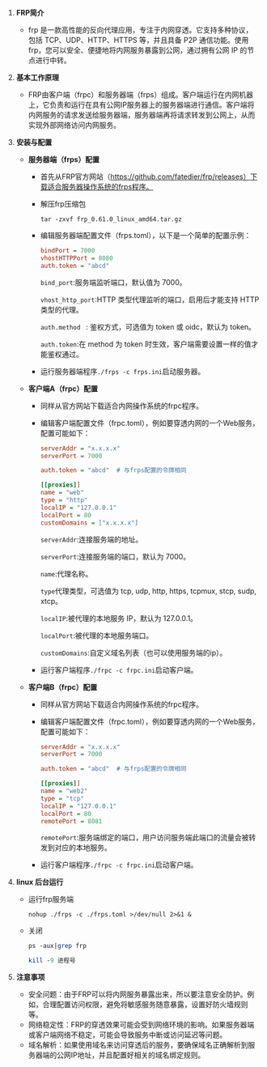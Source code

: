 1. **FRP简介**

   - frp 是一款高性能的反向代理应用，专注于内网穿透。它支持多种协议，包括 TCP、UDP、HTTP、HTTPS 等，并且具备 P2P 通信功能。使用 frp，您可以安全、便捷地将内网服务暴露到公网，通过拥有公网 IP 的节点进行中转。

2. **基本工作原理**

   - FRP由客户端（frpc）和服务器端（frps）组成。客户端运行在内网机器上，它负责和运行在具有公网IP服务器上的服务器端进行通信。客户端将内网服务的请求发送给服务器端，服务器端再将请求转发到公网上，从而实现外部网络访问内网服务。

3. **安装与配置**

   - **服务器端（frps）配置**

     - 首先从FRP官方网站（https://github.com/fatedier/frp/releases）下载适合服务器操作系统的frps程序。

     - 解压frp压缩包

       ```
       tar -zxvf frp_0.61.0_linux_amd64.tar.gz
       ```

     - 编辑服务器端配置文件（frps.toml），以下是一个简单的配置示例：

       ```ini
       bindPort = 7000
       vhostHTTPPort = 8080
       auth.token = "abcd"
       ```

       `bind_port`:服务端监听端口，默认值为 7000。

       `vhost_http_port`:HTTP 类型代理监听的端口，启用后才能支持 HTTP 类型的代理。

       `auth.method ` : 鉴权方式，可选值为 token 或 oidc，默认为 token。

       `auth.token`:在 method 为 token 时生效，客户端需要设置一样的值才能鉴权通过。

     - 运行服务器端程序`./frps -c frps.ini`启动服务器。

   - **客户端A（frpc）配置**

     - 同样从官方网站下载适合内网操作系统的frpc程序。

     - 编辑客户端配置文件（frpc.toml），例如要穿透内网的一个Web服务，配置可能如下：

       ```ini
       serverAddr = "x.x.x.x"
       serverPort = 7000
       
       auth.token = "abcd" 	# 与frps配置的令牌相同
       
       [[proxies]]
       name = "web"
       type = "http"	
       localIP = "127.0.0.1"
       localPort = 80						
       customDomains = ["x.x.x.x"]
       ```

       `serverAddr`:连接服务端的地址。

       `serverPort`:连接服务端的端口，默认为 7000。

       `name`:代理名称。

       `type`代理类型，可选值为 tcp, udp, http, https, tcpmux, stcp, sudp, xtcp。

       `localIP`:被代理的本地服务 IP，默认为 127.0.0.1。

       `localPort`:被代理的本地服务端口。

       `customDomains`:自定义域名列表（也可以使用服务端的ip）。

     - 运行客户端程序`./frpc -c frpc.ini`启动客户端。

   - **客户端B（frpc）配置**

     - 同样从官方网站下载适合内网操作系统的frpc程序。

     - 编辑客户端配置文件（frpc.toml），例如要穿透内网的一个Web服务，配置可能如下：

       ```ini
       serverAddr = "x.x.x.x"
       serverPort = 7000
       
       auth.token = "abcd" 	# 与frps配置的令牌相同
       
       [[proxies]]
       name = "web2"
       type = "tcp"	
       localIP = "127.0.0.1"
       localPort = 80						
       remotePort = 8081
       ```

       `remotePort`:服务端绑定的端口，用户访问服务端此端口的流量会被转发到对应的本地服务。

     - 运行客户端程序`./frpc -c frpc.ini`启动客户端。

4. **linux 后台运行**

   - 运行frp服务端

     ```
     nohup ./frps -c ./frps.toml >/dev/null 2>&1 &
     ```

   - 关闭

     ```perl
     ps -aux|grep frp
     
     kill -9 进程号
     ```

5. **注意事项**

   - 安全问题：由于FRP可以将内网服务暴露出来，所以要注意安全防护。例如，合理配置访问权限，避免将敏感服务随意暴露，设置好防火墙规则等。
   - 网络稳定性：FRP的穿透效果可能会受到网络环境的影响。如果服务器端或客户端网络不稳定，可能会导致服务中断或访问延迟等问题。
   - 域名解析：如果使用域名来访问穿透后的服务，要确保域名正确解析到服务器端的公网IP地址，并且配置好相关的域名绑定规则。